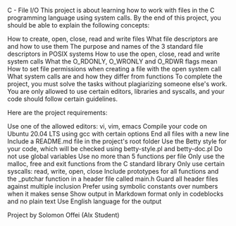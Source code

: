 C - File I/O
This project is about learning how to work with files in the C programming language using system calls. By the end of this project, you should be able to explain the following concepts:

How to create, open, close, read and write files
What file descriptors are and how to use them
The purpose and names of the 3 standard file descriptors in POSIX systems
How to use the open, close, read and write system calls
What the O_RDONLY, O_WRONLY and O_RDWR flags mean
How to set file permissions when creating a file with the open system call
What system calls are and how they differ from functions
To complete the project, you must solve the tasks without plagiarizing someone else's work. You are only allowed to use certain editors, libraries and syscalls, and your code should follow certain guidelines.

Here are the project requirements:

Use one of the allowed editors: vi, vim, emacs
Compile your code on Ubuntu 20.04 LTS using gcc with certain options
End all files with a new line
Include a README.md file in the project's root folder
Use the Betty style for your code, which will be checked using betty-style.pl and betty-doc.pl
Do not use global variables
Use no more than 5 functions per file
Only use the malloc, free and exit functions from the C standard library
Only use certain syscalls: read, write, open, close
Include prototypes for all functions and the _putchar function in a header file called main.h
Guard all header files against multiple inclusion
Prefer using symbolic constants over numbers when it makes sense
Show output in Markdown format only in codeblocks and no plain text
Use English language for the output

Project by Solomon Offei (Alx Student)
